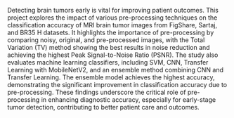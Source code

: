 Detecting brain tumors early is vital for improving patient outcomes. This project explores the impact of various pre-processing techniques on the classification accuracy of MRI brain tumor images from FigShare, Sartaj, and BR35 H datasets. It highlights the importance of pre-processing by comparing noisy, original, and pre-processed images, with the Total Variation (TV) method showing the best results in noise reduction and achieving the highest Peak Signal-to-Noise Ratio (PSNR). The study also evaluates machine learning classifiers, including SVM, CNN, Transfer Learning with MobileNetV2, and an ensemble method combining CNN and Transfer Learning. The ensemble model achieves the highest accuracy, demonstrating the significant improvement in classification accuracy due to pre-processing. These findings underscore the critical role of pre-processing in enhancing diagnostic accuracy, especially for early-stage tumor detection, contributing to better patient care and outcomes.
